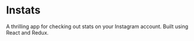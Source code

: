 # Instats
A thrilling app for checking out stats on your Instagram account. Built using React and Redux.

